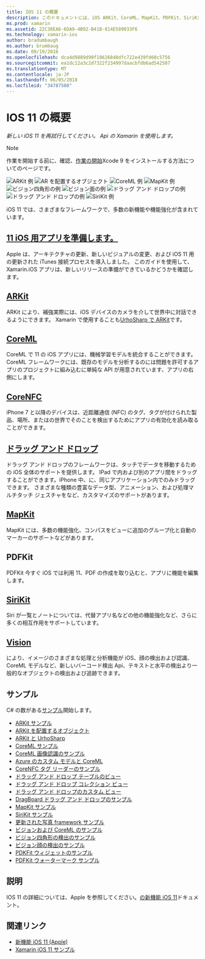 ```yaml
---
title: IOS 11 の概要
description: このドキュメントには、iOS ARKit、CoreML、MapKit、PDFKit、SiriKit、ビジョン フレームワークなど、11 の機能を記述するさまざまなガイドへのリンクがします。
ms.prod: xamarin
ms.assetid: 22C38EA6-6DA9-4B92-B41B-814E589033F6
ms.technology: xamarin-ios
author: bradumbaugh
ms.author: brumbaug
ms.date: 09/19/2016
ms.openlocfilehash: dca4d9889d90f10626840dfc722e439fd60c5756
ms.sourcegitcommit: ea1dc12a3c2d7322f234997daacbfdb6ad542507
ms.translationtype: MT
ms.contentlocale: ja-JP
ms.lasthandoff: 06/05/2018
ms.locfileid: "34787508"
---
```

# <a name="introduction-to-ios-11"></a>IOS 11 の概要

_新しい iOS 11 を再試行してください。 Api の Xamarin を使用します。_

> [!NOTE]
> 作業を開始する前に、確認、[作業の開始](get-started.md)Xcode 9 をインストールする方法についてのページです。

![ARKit 例](images/arkit.png) ![AR を配置するオブジェクト](images/arkit2.png) ![CoreML 例](images/coreml.png) ![MapKit 例](images/mapkit.png) ![ビジョン四角形の例](images/vision1.png) ![ビジョン面の例](images/vision2.png) ![ドラッグ アンド ドロップの例](images/drag-drop.png) ![ドラッグ アンド ドロップの例](images/drag-drop2.png) ![SiriKit 例](images/sirikit.png)

iOS 11 では、さまざまなフレームワークで、多数の新機能や機能強化が含まれています。

## <a name="preparing-your-app-for-ios-11updating-your-appindexmd"></a>[11 iOS 用アプリを準備します。](updating-your-app/index.md)

Apple は、アーキテクチャの更新、新しいビジュアルの変更、および iOS 11 用の更新された iTunes 接続プロセスを導入しました。 このガイドを使用して、Xamarin.iOS アプリは、新しいリリースの準備ができているかどうかを確認します。

## <a name="arkitarkitindexmd"></a>[ARKit](arkit/index.md)

ARKit により、補強実際には、iOS デバイスのカメラを介して世界中に対話できるようにできます。
Xamarin で使用することも[UrhoSharp で ARKit](arkit/urhosharp.md)です。

## <a name="coremlcoremlmd"></a>[CoreML](coreml.md)

CoreML で 11 の iOS アプリには、機械学習モデルを統合することができます。 CoreML フレームワークには、既存のモデルを分析するのには問題を許可するアプリのプロジェクトに組み込むに単純な API が用意されています、アプリの右側にします。

## <a name="corenfccorenfcmd"></a>[CoreNFC](corenfc.md)

iPhone 7 と以降のデバイスは、近距離通信 (NFC) のタグ、タグが付けられた製品、場所、またはの世界でそのことを検出するためにアプリの有効化を読み取ることができます。

## <a name="drag-and-dropdrag-and-dropmd"></a>[ドラッグ アンド ドロップ](drag-and-drop.md)

ドラッグ アンド ドロップのフレームワークは、タッチでデータを移動するための iOS 全体のサポートを提供します。 IPad で内および別のアプリ間をドラッグすることができます。iPhone 中、に、同じアプリケーション内でのみドラッグできます。 さまざまな種類の豊富なデータ型、アニメーション、および処理マルチタッチ ジェスチャをなど、カスタマイズのサポートがあります。

## <a name="mapkitmapkitmd"></a>[MapKit](mapkit.md)

MapKit には、多数の機能強化、コンパスをビューに追加のグループ化と自動のマーカーのサポートなどがあります。

## <a name="pdfkit"></a>PDFKit

PDFKit 今すぐ iOS では利用 11、PDF の作成を取り込むと、アプリに機能を編集します。

## <a name="sirikitsirikitmd"></a>[SiriKit](sirikit.md)

Siri が一覧とノートについては、代替アプリ名などの他の機能強化など、さらに多くの相互作用をサポートしています。

## <a name="visionvisionmd"></a>[Vision](vision.md)

により、イメージのさまざまな処理と分析機能が iOS、顔の検出および認識、CoreML モデルなど、新しいバーコード検出 Api、テキストと水平の検出より一般的なオブジェクトの検出および追跡できます。

## <a name="samples"></a>サンプル

C# の数がある[サンプル](https://developer.xamarin.com/samples/ios/iOS11/)開始します。

* [ARKit サンプル](https://developer.xamarin.com/samples/monotouch/ios11/ARKitSample/)
* [ARKit を配置するオブジェクト](https://developer.xamarin.com/samples/monotouch/ios11/ARKitPlacingObjects/)
* [ARKit と UrhoSharp](arkit/urhosharp.md)
* [CoreML サンプル](https://developer.xamarin.com/samples/monotouch/ios11/CoreML)
* [CoreML 画像認識のサンプル](https://developer.xamarin.com/samples/monotouch/ios11/CoreMLImageRecognition)
* [Azure のカスタム モデルと CoreML](https://developer.xamarin.com/samples/monotouch/ios11/CoreMLAzureModel)
* [CoreNFC タグ リーダーのサンプル](https://developer.xamarin.com/samples/monotouch/ios11/NFCTagReader/)
* [ドラッグ アンド ドロップ テーブルのビュー](https://developer.xamarin.com/samples/monotouch/ios11/DragAndDropTableView)
* [ドラッグ アンド ドロップ コレクション ビュー](https://developer.xamarin.com/samples/monotouch/ios11/DragAndDropCollectionView)
* [ドラッグ アンド ドロップのカスタム ビュー](https://developer.xamarin.com/samples/monotouch/ios11/DragAndDropCustomView)
* [DragBoard ドラッグ アンド ドロップのサンプル](https://developer.xamarin.com/samples/monotouch/ios11/DragAndDropDragBoard)
* [MapKit サンプル](https://developer.xamarin.com/samples/monotouch/ios11/MapKitSample)
* [SiriKit サンプル](https://developer.xamarin.com/samples/monotouch/ios11/SiriKitSample/)
* [更新された写真 framework サンプル](https://developer.xamarin.com/samples/monotouch/ios11/SamplePhotoApp/)
* [ビジョンおよび CoreML のサンプル](https://developer.xamarin.com/samples/monotouch/ios11/CoreMLVision)
* [ビジョン四角形の検出のサンプル](https://developer.xamarin.com/samples/monotouch/ios11/VisionRects)
* [ビジョン顔の検出のサンプル](https://developer.xamarin.com/samples/monotouch/ios11/VisionFaces)
* [PDKFit ウィジェットのサンプル](https://developer.xamarin.com/samples/monotouch/ios11/PDFAnnotationWidgetsAdvanced)
* [PDFKit ウォーターマーク サンプル](https://developer.xamarin.com/samples/monotouch/ios11/PDFDocumentWatermark)

## <a name="more-information"></a>説明

IOS 11 の詳細については、Apple を参照してください。[の新機能 iOS 11](https://developer.apple.com/ios/)ドキュメント。


## <a name="related-links"></a>関連リンク

- [新機能 iOS 11 (Apple)](https://developer.apple.com/ios/)
- [Xamarin iOS 11 サンプル](https://developer.xamarin.com/samples/ios/iOS11/)
